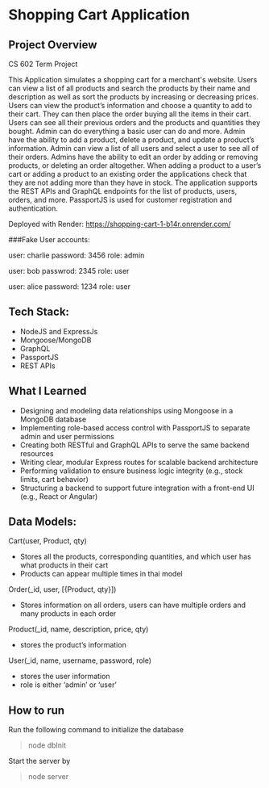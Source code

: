 # Shopping Cart Application

## Project Overview
CS 602 Term Project

This Application simulates a shopping cart for a merchant's website. Users can view a list of all products and search the products by their name and description as well as sort the products by increasing or decreasing prices. Users can view the product’s information and choose a quantity to add to their cart. They can then place the order buying all the items in their cart. Users can see all their previous orders and the products and quantities they bought. Admin can do everything a basic user can do and more. Admin have the ability to add a product, delete a product, and update a product’s information. Admin can view a list of all users and select a user to see all of their orders. Admins have the ability to edit an order by adding or removing products, or deleting an order altogether. When adding a product to a user’s cart or adding a product to an existing order the applications check that they are not adding more than they have in stock. The application supports the REST APIs and GraphQL endpoints for the list of products, users, orders, and more. PassportJS is used for customer registration and authentication. 

Deployed with Render: https://shopping-cart-1-b14r.onrender.com/

###Fake User accounts:

user: charlie
password: 3456
role: admin

user: bob
passwrod: 2345
role: user

user: alice
password: 1234
role: user

## Tech Stack:
- NodeJS and ExpressJs
- Mongoose/MongoDB
- GraphQL
- PassportJS
- REST APIs

## What I Learned

- Designing and modeling data relationships using Mongoose in a MongoDB database
- Implementing role-based access control with PassportJS to separate admin and user permissions
- Creating both RESTful and GraphQL APIs to serve the same backend resources
- Writing clear, modular Express routes for scalable backend architecture
- Performing validation to ensure business logic integrity (e.g., stock limits, cart behavior)
- Structuring a backend to support future integration with a front-end UI (e.g., React or Angular)
  
## Data Models:
Cart(user, Product, qty)
- Stores all the products, corresponding quantities, and which user has what products in their cart
- Products can appear multiple times in thai model

Order(_id, user, [{Product, qty}])
- Stores information on all orders, users can have multiple orders and many products in each order

Product(_id, name, description, price, qty)
- stores the product’s information

User(_id, name, username, password, role)
- stores the user information
- role is either ‘admin’ or ‘user’

## How to run
Run the following command to initialize the database
> node dbInit

Start the server by 
> node server
